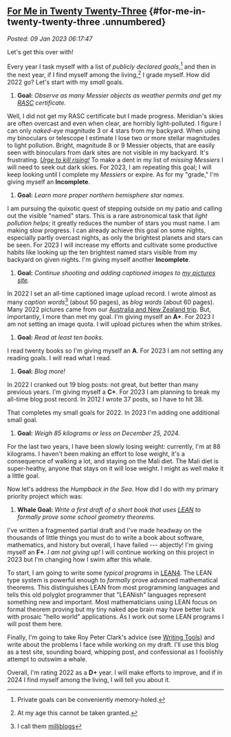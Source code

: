 ## [For Me in Twenty Twenty-Three](http://analyzethedatanotthedrivel.org/2023/01/08/for-me-in-twenty-twenty-three/) {#for-me-in-twenty-twenty-three .unnumbered}

*Posted: 09 Jan 2023 06:17:47*

Let's get this over with!

Every year I task myself with a list of *publicly declared goals,*[^7727x1]
and then in the next year, if I find myself among the living,[^7727x2] I
grade myself. How did 2022 go? Let's start with my *small* goals.

1.  **Goal:** *Observe as many Messier objects as weather permits and
    get my [RASC](https://rasc.ca/) certificate.*

Well, I did not get my RASC certificate but I made progress. Meridian's
skies are often overcast and even when clear, are horribly
light-polluted. I figure I can only *naked-eye* magnitude 3 or 4 stars
from my backyard. When using my binoculars or telescope I estimate I
lose two or more stellar magnitudes to light pollution. Bright,
magnitude 8 or 9 Messier objects, that are easily seen with binoculars
from dark sites are not visible in my backyard. It's frustrating. [*Urge
to kill rising!*](https://www.youtube.com/watch?v=VdO--3UL5D8) To make a
dent in my list of *missing Messiers* I will need to seek out dark
skies. For 2023, I am repeating this goal; I will keep looking until I
complete my *Messiers* or expire. As for my "grade," I'm giving myself
an **Incomplete**.

1.  **Goal:** *Learn more proper northern hemisphere star names.*

I am pursuing the quixotic quest of stepping outside on my patio and
calling out the visible "named" stars. This is a rare astronomical task
that *light pollution helps*; it greatly reduces the number of stars you
must name. I am making slow progress. I can already achieve this goal on
some nights, especially partly overcast nights, as only the brightest
planets and stars can be seen. For 2023 I will increase my efforts and
cultivate some productive habits like looking up the ten brightest named
stars visible from my backyard on given nights. I'm giving myself
another **Incomplete**.

1.  **Goal:** *Continue shooting and adding captioned images to [my
    pictures site](https://conceptcontrol.smugmug.com/).*

In 2022 I set an all-time captioned image upload record. I wrote almost
as many *caption words*[^7727x3] (about 50 pages), as *blog words* (about 60
pages). Many 2022 pictures came from our [Australia and New Zealand
trip](https://conceptcontrol.smugmug.com/Trips/Overseas/Australia-New-Zealand-2022/i-FdKCt59).
But, importantly, I more than met my goal. I'm giving myself an **A+**.
For 2023 I am not setting an image quota. I will upload pictures when
the whim strikes.

1.  **Goal:** *Read at least ten books.*

I read twenty books so I'm giving myself an **A**. For 2023 I am not
setting any reading goals. I will read what I read.

1.  **Goal:** *Blog more!*

In 2022 I cranked out 19 blog posts: not great, but better than many
previous years. I'm giving myself a **C+**. For 2023 I am planning to
break my all-time blog post record. In 2012 I wrote 37 posts, so I have
to hit 38.

That completes my small goals for 2022. In 2023 I'm adding one
additional small goal.

1.  **Goal:** *Weigh 85 kilograms or less on December 25, 2024.*

For the last two years, I have been slowly losing weight: currently, I'm
at 88 kilograms. I haven't been making an effort to lose weight, it's a
consequence of walking a lot, and staying on the Mali diet. The Mali
diet is super-heathy, anyone that stays on it will lose weight. I might
as well make it a little goal.

Now let's address the *Humpback in the Sea*. How did I do with my
primary priority project which was:

1.  **Whale Goal:** *Write a first draft of a short book that uses
    [LEAN](https://leanprover-community.github.io/) to formally prove
    some school geometry theorems.*

I've written a fragmented partial draft and I've made headway on the
thousands of little things you must do to write a book about software,
mathematics, and history but overall, I have failed --- abjectly! I'm
giving myself an **F+***. I am not giving up!* I will continue working
on this project in 2023 but I'm changing how I swim after this whale.

To start, I am going to write some *typical programs* in
[LEAN4](https://github.com/leanprover/lean4). The LEAN type system is
powerful enough to *formally* prove advanced mathematical theorems. This
distinguishes LEAN from most programming languages and tells this old
polyglot programmer that "LEANish" languages represent something new and
important. Most mathematicians using LEAN focus on formal theorem
proving but my tiny naked ape brain may have better luck with prosaic
"hello world" applications. As I work out some LEAN programs I will post
them here.

Finally, I'm going to take Roy Peter Clark's advice (see [Writing
Tools](https://www.amazon.com/Writing-Tools-Essential-Strategies-Writer-ebook/dp/B000SEIW9E))
and write about the problems I face while working on my draft. I'll use
this blog as a test site, sounding board, whipping post, and
confessional as I foolishly attempt to outswim a whale.

Overall, I'm rating 2022 as a **D+** year. I will make efforts to
improve, and if in 2024 I find myself among the living, I will tell you
about it.

[^7727x1]: Private goals can be conveniently memory-holed.

[^7727x2]: At my age this cannot be taken granted.

[^7727x3]: I call them
    [milliblogs](https://analyzethedatanotthedrivel.org/2016/05/22/milliblog-photo-captions/)
